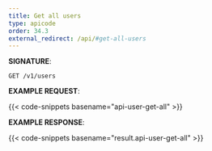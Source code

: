 ```yaml
---
title: Get all users
type: apicode
order: 34.3
external_redirect: /api/#get-all-users
---
```


**SIGNATURE**:

`GET /v1/users`

**EXAMPLE REQUEST**:

{{< code-snippets basename="api-user-get-all" >}}

**EXAMPLE RESPONSE**:

{{< code-snippets basename="result.api-user-get-all" >}}
